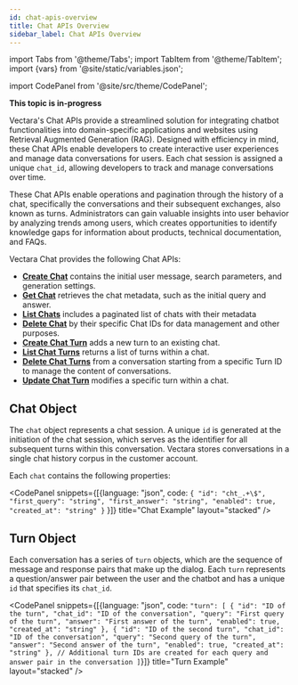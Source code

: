 ```yaml
---
id: chat-apis-overview
title: Chat APIs Overview
sidebar_label: Chat APIs Overview
---
```


import Tabs from '@theme/Tabs';
import TabItem from '@theme/TabItem';
import {vars} from '@site/static/variables.json';

import CodePanel from '@site/src/theme/CodePanel';


**This topic is in-progress**

Vectara's Chat APIs provide a streamlined solution for integrating chatbot 
functionalities into domain-specific applications and websites using Retrieval 
Augmented Generation (RAG). Designed with efficiency in mind, these Chat APIs 
enable developers to create interactive user experiences and manage data 
conversations for users. Each chat session is assigned a unique `chat_id`, 
allowing developers to track and manage conversations over time.

These Chat APIs enable operations and pagination through the history of a chat, 
specifically the conversations and their subsequent exchanges, also known as 
turns. Administrators can gain valuable insights into user behavior by analyzing 
trends among users, which creates opportunities to identify knowledge gaps for 
information about products, technical documentation, and FAQs.

Vectara Chat provides the following Chat APIs:

* [**Create Chat**](/docs/api-reference/chat-apis/create-chat) contains the 
  initial user message, search parameters, and generation settings.
* [**Get Chat**](/docs/api-reference/chat-apis/get-chat) retrieves the chat metadata, 
  such as the initial query and answer.
* [**List Chats**](/docs/api-reference/chat-apis/list-chats) includes a paginated list 
  of chats with their metadata
* [**Delete Chat**](/docs/api-reference/chat-apis/delete-conversations) by their specific Chat IDs for 
  data management and other purposes.
* [**Create Chat Turn**](/docs/api-reference/chat-apis/create-chat-turn) adds a new turn to an existing chat.
* [**List Chat Turns**](/docs/api-reference/chat-apis/list-chat-turns) returns a list of turns within a chat.
* [**Delete Chat Turns**](/docs/api-reference/chat-apis/delete-turns) from a conversation starting from a specific 
  Turn ID to manage the content of conversations.
* [**Update Chat Turn**](/docs/api-reference/chat-apis/update-chat-turn) modifies a specific turn within a chat.

## Chat Object

The `chat` object represents a chat session. A unique `id` is 
generated at the initiation of the chat session, which serves as the 
identifier for all subsequent turns within this conversation. Vectara stores 
conversations in a single chat history corpus in the customer account.

Each `chat` contains the following properties:

<CodePanel snippets={[{language: "json", code: `{
   "id": "cht_.+\$",
   "first_query": "string",
   "first_answer": "string",
   "enabled": true,
   "created_at": "string"
}`
}]} title="Chat Example" layout="stacked" />

## Turn Object

Each conversation has a series of `turn` objects, which are the sequence of 
message and response pairs that make up the dialog. Each `turn` represents a 
question/answer pair between the user and the chatbot and has a unique `id` 
that specifies its `chat_id`.


<CodePanel snippets={[{language: "json", code: `"turn": [
  {
    "id": "ID of the turn",
    "chat_id": "ID of the conversation",
    "query": "First query of the turn",
    "answer": "First answer of the turn",
    "enabled": true,
    "created_at": "string"
  },
  {
    "id": "ID of the second turn",
    "chat_id": "ID of the conversation",
    "query": "Second query of the turn",
    "answer": "Second answer of the turn",
    "enabled": true,
    "created_at": "string"
  },
  // Additional turn IDs are created for each query and answer pair in the conversation
]`}]} title="Turn Example" layout="stacked" />
